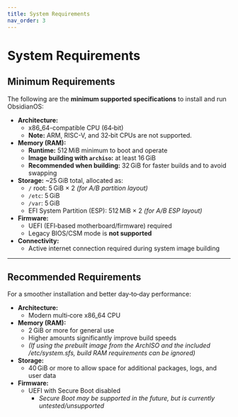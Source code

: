 ```yaml
---
title: System Requirements
nav_order: 3
---
```


# System Requirements

## Minimum Requirements

The following are the **minimum supported specifications** to install and run ObsidianOS:

- **Architecture:**  
  - x86_64-compatible CPU (64‑bit)  
  - **Note:** ARM, RISC-V, and 32‑bit CPUs are not supported.
- **Memory (RAM):**  
  - **Runtime:** 512 MiB minimum to boot and operate  
  - **Image building with `archiso`:** at least 16 GiB  
  - **Recommended when building:** 32 GiB for faster builds and to avoid swapping
- **Storage:** ~25 GiB total, allocated as:  
  - `/` root: 5 GiB × 2 *(for A/B partition layout)*  
  - `/etc`: 5 GiB  
  - `/var`: 5 GiB  
  - EFI System Partition (ESP): 512 MiB × 2 *(for A/B ESP layout)*
- **Firmware:**  
  - UEFI (EFI‑based motherboard/firmware) required  
  - Legacy BIOS/CSM mode is **not supported**
- **Connectivity:**  
  - Active internet connection required during system image building

---

## Recommended Requirements

For a smoother installation and better day‑to‑day performance:

- **Architecture:**  
  - Modern multi‑core x86_64 CPU
- **Memory (RAM):**  
  - 2 GiB or more for general use  
  - Higher amounts significantly improve build speeds  
  - *(If using the prebuilt image from the ArchISO and the included /etc/system.sfs, build RAM requirements can be ignored)*
- **Storage:**  
  - 40 GiB or more to allow space for additional packages, logs, and user data
- **Firmware:**  
  - UEFI with Secure Boot disabled  
    - *Secure Boot may be supported in the future, but is currently untested/unsupported*

